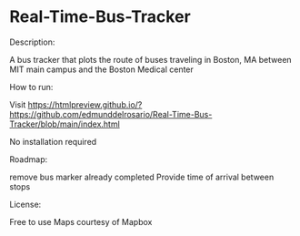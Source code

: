 # Real-Time-Bus-Tracker

Description:

A bus tracker that plots the route of buses traveling in Boston, MA between MIT main campus and the Boston Medical center

How to run:

Visit https://htmlpreview.github.io/?https://github.com/edmunddelrosario/Real-Time-Bus-Tracker/blob/main/index.html

No installation required

Roadmap:

remove bus marker already completed
Provide time of arrival between stops

License:

Free to use
Maps courtesy of Mapbox
